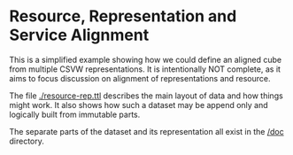 # Resource, Representation and Service Alignment

This is a simplified example showing how we could define an aligned
cube from multiple CSVW representations. It is intentionally NOT
complete, as it aims to focus discussion on alignment of
representations and resource.

The file [./resource-rep.ttl](resource-rep.ttl) describes the main
layout of data and how things might work. It also shows how such a
dataset may be append only and logically built from immutable parts.

The separate parts of the dataset and its representation all exist in
the [/doc](/doc) directory.

